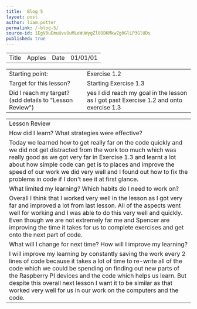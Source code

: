 ```yaml
---
title:  Blog 5
layout: post
author: liam.potter
permalink: /-blog-5/
source-id: 1EgV0uEmuUvvOuMLeWuWygZl0ODKMkwZg0GlLP3GlUDs
published: true
---
```

<table>
  <tr>
    <td>Title</td>
    <td>Apples</td>
    <td>Date</td>
    <td>01/01/01</td>
  </tr>
</table>


<table>
  <tr>
    <td>Starting point:</td>
    <td>Exercise 1.2 </td>
  </tr>
  <tr>
    <td>Target for this lesson?</td>
    <td>Starting Exercise 1.3</td>
  </tr>
  <tr>
    <td>Did I reach my target? 
(add details to "Lesson Review")</td>
    <td>yes I did reach my goal in the lesson as I got past Exercise 1.2 and onto exercise 1.3 </td>
  </tr>
</table>


<table>
  <tr>
    <td>Lesson Review</td>
  </tr>
  <tr>
    <td>How did I learn? What strategies were effective? </td>
  </tr>
  <tr>
    <td>Today we learned how to get really far on the code quickly and we did not get distracted from the work too much which was really good as we got very far in Exercise 1.3 and learnt a lot about how simple code can get is to places and improve the speed of our work we did very well and I found out how to fix the problems in code if I don't see it at first glance.</td>
  </tr>
  <tr>
    <td>What limited my learning? Which habits do I need to work on? </td>
  </tr>
  <tr>
    <td>Overall I think that I worked very well in the lesson as I got very far and improved a lot from last lesson. All of the aspects went well for working and I was able to do this very well and quickly. Even though we are not extremely far me and Spencer are improving the time it takes for us to complete exercises and get onto the next part of code.</td>
  </tr>
  <tr>
    <td>What will I change for next time? How will I improve my learning?</td>
  </tr>
  <tr>
    <td>I will improve my learning by constantly saving the work every 2 lines of code because it takes a lot of time to re-write all of the code which we could be spending on finding out new parts of the Raspberry PI devices and the code which helps us learn. But despite this overall next lesson I want it to be similar as that worked very well for us in our work on the computers and the code.</td>
  </tr>
</table>



